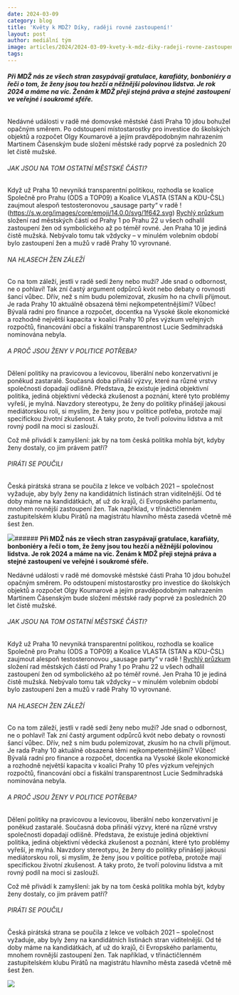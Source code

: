 ```yaml
---
date: 2024-03-09
category: blog
title: 'Květy k MDŽ? Díky, raději rovné zastoupení!'
layout: post
author: mediální tým
image: articles/2024/2024-03-09-kvety-k-mdz-diky-radeji-rovne-zastoupeni.jpg
tags:
---
```


###### **Při MDŽ nás ze všech stran zasypávají gratulace, karafiáty, bonboniéry a řeči o tom, že ženy jsou tou hezčí a něžnější polovinou lidstva. Je rok 2024 a máme na víc. Ženám k MDŽ přeji stejná práva a stejné zastoupení ve veřejné i soukromé sféře.**

Nedávné události v radě mé domovské městské části Praha 10 jdou bohužel opačným směrem. Po odstoupení místostarostky pro investice do školských objektů a rozpočet Olgy Koumarové a jejím pravděpodobným nahrazením Martinem Čásenským bude složení městské rady poprvé za posledních 20 let čistě mužské.

###### JAK JSOU NA TOM OSTATNÍ MĚSTSKÉ ČÁSTI?

Když už Praha 10 nevyniká transparentní politikou, rozhodla se koalice Společně pro Prahu (ODS a TOP09) a Koalice VLASTA (STAN a KDU-ČSL) zaujmout alespoň testosteronovou „sausage party“ v radě  !(https://s.w.org/images/core/emoji/14.0.0/svg/1f642.svg)  [Rychlý průzkum](https://docs.google.com/spreadsheets/d/1sKNM8NqxCBSY6uhAo7XZMHqsP-OJWyqhtNk2GNraqDU/edit?usp=sharing)  složení rad městských částí od Prahy 1 po Prahu 22 u všech odhalil zastoupení žen od symbolického až po téměř rovné. Jen Praha 10 je jediná čistě mužská. Nebývalo tomu tak vždycky – v minulém volebním období bylo zastoupení žen a mužů v radě Prahy 10 vyrovnané.

###### NA HLASECH ŽEN ZÁLEŽÍ

Co na tom záleží, jestli v radě sedí ženy nebo muži? Jde snad o odbornost, ne o pohlaví! Tak zní častý argument odpůrců kvót nebo debaty o rovnosti šancí vůbec. Dřív, než s ním budu polemizovat, zkusím ho na chvíli přijmout. Je rada Prahy 10 aktuálně obsazená těmi nejkompetentnějšími? Vůbec! Bývalá radní pro finance a rozpočet, docentka na Vysoké škole ekonomické a rozhodně největší kapacita v koalici Prahy 10 přes výzkum veřejných rozpočtů, financování obcí a fiskální transparentnost Lucie Sedmihradská nominována nebyla.

###### A PROČ JSOU ŽENY V POLITICE POTŘEBA?

Dělení politiky na pravicovou a levicovou, liberální nebo konzervativní je poněkud zastaralé. Současná doba přináší výzvy, které na různé vrstvy společnosti dopadají odlišně. Představa, že existuje jediná objektivní politika, jediná objektivní vědecká zkušenost a poznání, které tyto problémy vyřeší, je mylná. Navzdory stereotypu, že ženy do politiky přinášejí jakousi mediátorskou roli, si myslím, že ženy jsou v politice potřeba, protože mají specifickou životní zkušenost. A taky proto, že tvoří polovinu lidstva a mít rovný podíl na moci si zaslouží.

Což mě přivádí k zamyšlení: jak by na tom česká politika mohla být, kdyby ženy dostaly, co jim právem patří?

###### PIRÁTI SE POUČILI

Česká pirátská strana se poučila z lekce ve volbách 2021 – společnost vyžaduje, aby byly ženy na kandidátních listinách stran viditelnější. Od té doby máme na kandidátkách, ať už do krajů, či Evropského parlamentu, mnohem rovnější zastoupení žen. Tak například, v třináctičlenném zastupitelském klubu Pirátů na magistrátu hlavního města zasedá včetně mě šest žen.

![](https://pirati10.cz/wp-content/uploads/2024/03/Xparek10-300x158.jpg)###### **Při MDŽ nás ze všech stran zasypávají gratulace, karafiáty, bonboniéry a řeči o tom, že ženy jsou tou hezčí a něžnější polovinou lidstva. Je rok 2024 a máme na víc. Ženám k MDŽ přeji stejná práva a stejné zastoupení ve veřejné i soukromé sféře.**

Nedávné události v radě mé domovské městské části Praha 10 jdou bohužel opačným směrem. Po odstoupení místostarostky pro investice do školských objektů a rozpočet Olgy Koumarové a jejím pravděpodobným nahrazením Martinem Čásenským bude složení městské rady poprvé za posledních 20 let čistě mužské.

###### JAK JSOU NA TOM OSTATNÍ MĚSTSKÉ ČÁSTI?

Když už Praha 10 nevyniká transparentní politikou, rozhodla se koalice Společně pro Prahu (ODS a TOP09) a Koalice VLASTA (STAN a KDU-ČSL) zaujmout alespoň testosteronovou „sausage party“ v radě  ! [Rychlý průzkum](https://docs.google.com/spreadsheets/d/1sKNM8NqxCBSY6uhAo7XZMHqsP-OJWyqhtNk2GNraqDU/edit?usp=sharing)  složení rad městských částí od Prahy 1 po Prahu 22 u všech odhalil zastoupení žen od symbolického až po téměř rovné. Jen Praha 10 je jediná čistě mužská. Nebývalo tomu tak vždycky – v minulém volebním období bylo zastoupení žen a mužů v radě Prahy 10 vyrovnané.

###### NA HLASECH ŽEN ZÁLEŽÍ

Co na tom záleží, jestli v radě sedí ženy nebo muži? Jde snad o odbornost, ne o pohlaví! Tak zní častý argument odpůrců kvót nebo debaty o rovnosti šancí vůbec. Dřív, než s ním budu polemizovat, zkusím ho na chvíli přijmout. Je rada Prahy 10 aktuálně obsazená těmi nejkompetentnějšími? Vůbec! Bývalá radní pro finance a rozpočet, docentka na Vysoké škole ekonomické a rozhodně největší kapacita v koalici Prahy 10 přes výzkum veřejných rozpočtů, financování obcí a fiskální transparentnost Lucie Sedmihradská nominována nebyla.

###### A PROČ JSOU ŽENY V POLITICE POTŘEBA?

Dělení politiky na pravicovou a levicovou, liberální nebo konzervativní je poněkud zastaralé. Současná doba přináší výzvy, které na různé vrstvy společnosti dopadají odlišně. Představa, že existuje jediná objektivní politika, jediná objektivní vědecká zkušenost a poznání, které tyto problémy vyřeší, je mylná. Navzdory stereotypu, že ženy do politiky přinášejí jakousi mediátorskou roli, si myslím, že ženy jsou v politice potřeba, protože mají specifickou životní zkušenost. A taky proto, že tvoří polovinu lidstva a mít rovný podíl na moci si zaslouží.

Což mě přivádí k zamyšlení: jak by na tom česká politika mohla být, kdyby ženy dostaly, co jim právem patří?

###### PIRÁTI SE POUČILI

Česká pirátská strana se poučila z lekce ve volbách 2021 – společnost vyžaduje, aby byly ženy na kandidátních listinách stran viditelnější. Od té doby máme na kandidátkách, ať už do krajů, či Evropského parlamentu, mnohem rovnější zastoupení žen. Tak například, v třináctičlenném zastupitelském klubu Pirátů na magistrátu hlavního města zasedá včetně mě šest žen.

![](https://pirati10.cz/wp-content/uploads/2024/03/Xparek10-300x158.jpg)
